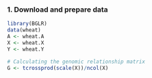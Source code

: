 
### 1. Download and prepare data
```r
library(BGLR)
data(wheat)
A <- wheat.A
X <- wheat.X
Y <- wheat.Y

# Calculating the genomic relationship matrix
G <- tcrossprod(scale(X))/ncol(X)
```
